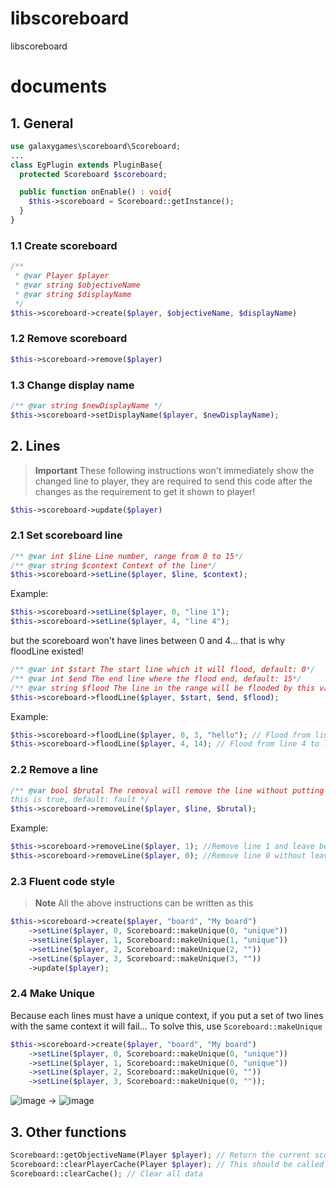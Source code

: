 # libscoreboard
libscoreboard
# documents
## 1. General
```php
use galaxygames\scoreboard\Scoreboard;
...
class EgPlugin extends PluginBase{
  protected Scoreboard $scoreboard;

  public function onEnable() : void{
    $this->scoreboard = Scoreboard::getInstance();
  }
}
```

### 1.1 Create scoreboard
```php
/**
 * @var Player $player
 * @var string $objectiveName
 * @var string $displayName
 */
$this->scoreboard->create($player, $objectiveName, $displayName)
```
### 1.2 Remove scoreboard
```php
$this->scoreboard->remove($player)
```
### 1.3 Change display name
```php
/** @var string $newDisplayName */
$this->scoreboard->setDisplayName($player, $newDisplayName);
```
## 2. Lines
> **Important**
> These following instructions won't immediately show the changed line to player, they are required to send this code after the changes as the requirement to get it shown to player!<br>
```php
$this->scoreboard->update($player)
```
### 2.1 Set scoreboard line
```php
/** @var int $line Line number, range from 0 to 15*/
/** @var string $context Context of the line*/
$this->scoreboard->setLine($player, $line, $context);
```
Example:
```php
$this->scoreboard->setLine($player, 0, "line 1");
$this->scoreboard->setLine($player, 4, "line 4");
```
but the scoreboard won't have lines between 0 and 4... that is why floodLine existed!
```php
/** @var int $start The start line which it will flood, default: 0*/
/** @var int $end The end line where the flood end, default: 15*/
/** @var string $flood The line in the range will be flooded by this value, default: ""*/
$this->scoreboard->floodLine($player, $start, $end, $flood);
```
Example:
```php
$this->scoreboard->floodLine($player, 0, 3, "hello"); // Flood from line 0 to line 3 with "hello"
$this->scoreboard->floodLine($player, 4, 14); // Flood from line 4 to line 14 with empty line
```
### 2.2 Remove a line
```php
/** @var bool $brutal The removal will remove the line without putting an empty line if
this is true, default: fault */
$this->scoreboard->removeLine($player, $line, $brutal);
```
Example:
```php
$this->scoreboard->removeLine($player, 1); //Remove line 1 and leave behind an empty line
$this->scoreboard->removeLine($player, 0); //Remove line 0 without leave behind an empty line
```
### 2.3 Fluent code style
> **Note**
> All the above instructions can be written as this
```php
$this->scoreboard->create($player, "board", "My board")
    ->setLine($player, 0, Scoreboard::makeUnique(0, "unique"))
    ->setLine($player, 1, Scoreboard::makeUnique(1, "unique"))
    ->setLine($player, 2, Scoreboard::makeUnique(2, ""))
    ->setLine($player, 3, Scoreboard::makeUnique(3, ""))
    ->update($player);
```
### 2.4 Make Unique
Because each lines must have a unique context, if you put a set of two lines with the same context it will fail...
To solve this, use `Scoreboard::makeUnique`

```php
$this->scoreboard->create($player, "board", "My board")
    ->setLine($player, 0, Scoreboard::makeUnique(0, "unique"))
    ->setLine($player, 1, Scoreboard::makeUnique(0, "unique"))
    ->setLine($player, 2, Scoreboard::makeUnique(0, ""))
    ->setLine($player, 3, Scoreboard::makeUnique(0, ""));
```
![image](https://github.com/GalaxyGamesMC/libscoreboard/assets/54394881/95a63a13-0af1-4b84-8341-b7b287f0be5d)
->
![image](https://github.com/GalaxyGamesMC/libscoreboard/assets/54394881/e8f1df6e-c1f2-4761-bade-f765e3fdc841)

## 3. Other functions

```php
Scoreboard::getObjectiveName(Player $player); // Return the current scoreboard's name of a player
Scoreboard::clearPlayerCache(Player $player); // This should be called when player left the server
Scoreboard::clearCache(); // Clear all data
```